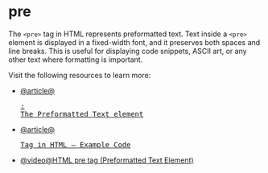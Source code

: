 # pre

The `<pre>` tag in HTML represents preformatted text. Text inside a `<pre>` element is displayed in a fixed-width font, and it preserves both spaces and line breaks. This is useful for displaying code snippets, ASCII art, or any other text where formatting is important.

Visit the following resources to learn more:

- [@article@<pre>: The Preformatted Text element](https://developer.mozilla.org/en-US/docs/Web/HTML/Reference/Elements/pre)
- [@article@<pre> Tag in HTML – Example Code](https://www.freecodecamp.org/news/pre-tag-in-html-example-code/)
- [@video@HTML pre tag (Preformatted Text Element)](https://www.youtube.com/watch?v=9jZLg2CIgQQ)